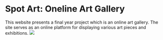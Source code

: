 # Spot Art: Oneline Art Gallery
This website presents a final year project which is an online art gallery. The site serves as an online platform for displaying various art pieces and exhibitions.
<img src="spotart.png">
